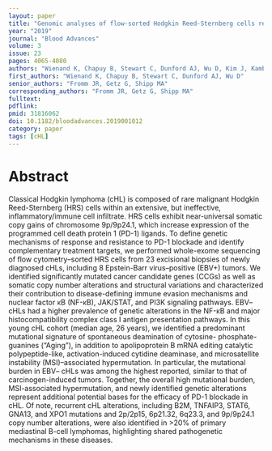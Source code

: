 ```yaml
---
layout: paper
title: "Genomic analyses of flow-sorted Hodgkin Reed-Sternberg cells reveal complementary mechanisms of immune evasion"
year: "2019"
journal: "Blood Advances"
volume: 3
issue: 23
pages: 4065-4080
authors: "Wienand K, Chapuy B, Stewart C, Dunford AJ, Wu D, Kim J, Kamburov A, Wood TR, Cader FZ, Ducar MD, Thorner AR, Nag A, Heubeck AT, Buonopane MJ, Redd RA, Bojarczuk K, Lawton LN, Armand P, Rodig SJ, Fromm JR, Getz G, Shipp MA"
first_authors: "Wienand K, Chapuy B, Stewart C, Dunford AJ, Wu D"
senior_authors: "Fromm JR, Getz G, Shipp MA"
corresponding_authors: "Fromm JR, Getz G, Shipp MA"
fulltext:
pdflink:
pmid: 31816062
doi: 10.1182/bloodadvances.2019001012
category: paper
tags: [cHL]
---
```


# Abstract

Classical Hodgkin lymphoma (cHL) is composed of rare malignant Hodgkin Reed-Sternberg (HRS) cells within an extensive, but ineffective, inflammatory/immune cell infiltrate. HRS cells exhibit near-universal somatic copy gains of chromosome 9p/9p24.1, which increase expression of the programmed cell death protein 1 (PD-1) ligands. To define genetic mechanisms of response and resistance to PD-1 blockade and identify complementary treatment targets, we performed whole-exome sequencing of flow cytometry–sorted HRS cells from 23 excisional biopsies of newly diagnosed cHLs, including 8 Epstein-Barr virus–positive (EBV+) tumors. We identified significantly mutated cancer candidate genes (CCGs) as well as somatic copy number alterations and structural variations and characterized their contribution to disease-defining immune evasion mechanisms and nuclear factor κB (NF-κB), JAK/STAT, and PI3K signaling pathways. EBV– cHLs had a higher prevalence of genetic alterations in the NF-κB and major histocompatibility complex class I antigen presentation pathways. In this young cHL cohort (median age, 26 years), we identified a predominant mutational signature of spontaneous deamination of cytosine- phosphate-guanines (“Aging”), in addition to apolipoprotein B mRNA editing catalytic polypeptide-like, activation-induced cytidine deaminase, and microsatellite instability (MSI)–associated hypermutation. In particular, the mutational burden in EBV– cHLs was among the highest reported, similar to that of carcinogen-induced tumors. Together, the overall high mutational burden, MSI-associated hypermutation, and newly identified genetic alterations represent additional potential bases for the efficacy of PD-1 blockade in cHL. Of note, recurrent cHL alterations, including B2M, TNFAIP3, STAT6, GNA13, and XPO1 mutations and 2p/2p15, 6p21.32, 6q23.3, and 9p/9p24.1 copy number alterations, were also identified in >20% of primary mediastinal B-cell lymphomas, highlighting shared pathogenetic mechanisms in these diseases.
